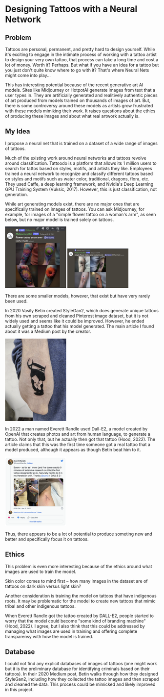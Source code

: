 # Designing Tattoos with a Neural Network


## Problem

Tattoos are personal, permanent, and pretty hard to design yourself. While it's exciting to engage in the intimate process of working with a tattoo artist to design your very own tattoo, that process can take a long time and cost a lot of money. Worth it? Perhaps. But what if you have an idea for a tattoo but you just don't quite know where to go with it? That's where Neural Nets might come into play...

This has interesting potential because of the recent generative art AI models. Sites like Midjourney or HotpotAI generate images from text that a user types in. They are artificially generated and realitively authentic pieces of art produced from models trained on thousands of images of art. But, there is some controversy around these models as artists grow frustrated with these models mimiking their work. It raises questions about the ethics of producing these images and about what real artwork actually is.


## My Idea

I propose a neural net that is trained on a dataset of a wide range of images of tattoos.

Much of the existing work around neural networks and tattoos revolve around classification. Tattoodo is a platform that allows its 1 million users to search for tattos based on styles, motifs, and artists they like. Employees trained a neural network to recognize and classify different tattoos based on styles and motifs such as water color, traditional, dragons, flora, etc. They used Caffe, a deep learning framework, and Nvidia's Deep Learning GPU Training System (Vuksic, 2017). However, this is just classification, not generation. 

While art generating models exist, there are no major ones that are specifically trained on images of tattoos. You can ask Midjourney, for example, for images of a "simple flower tattoo on a woman's arm", as seen below, but no major model is trained solely on tattoos. 

<img src=/images/midjourney1.png width="200">
<img src=/images/midjourney2.png width="200">

There are some smaller models, however, that exist but have very rarely been used.

In 2020 Vasily Betin created StyleGan2, which does generate unique tattoos from his own scraped and cleaned Pinterest image dataset, but it is not widely used and seems like it could be improved. However, he ended actually getting a tattoo that his model generated. The main article I found about it was a Medium post by the creator. 

<img src=/images/StyleGan2.png width="200">

In 2022 a man named Everett Randle used Dall-E2, a model created by OpenAI that creates photos and art from human language, to generate a tattoo. Not only that, but he actually then got that tattoo (Hood, 2022). The article claims that this was the first time someone got a real tattoo that a model produced, although it appears as though Betin beat him to it. 

<img src=/images/Dall-E2.png width="200">

Thus, there appears to be a lot of potential to produce someting new and better and specifically focus it on tattoos.


## Ethics

This problem is even more interesting because of the ethics around what images are used to train the model. 

Skin color comes to mind first – how many images in the dataset are of tattoos on dark skin versus light skin?

Another consideration is training the model on tattoos that have indigenous roots. It may be problematic for the model to create new tattoos that mimic tribal and other indigenous tattoos.

When Everett Randle got the tattoo created by DALL-E2, people started to worry that the model could become "some kind of branding machine" (Hood, 2022). I agree, but I also think that this could be addressed by managing what images are used in training and offering complete transparensy with how the model is trained.


## Database

I could not find any explicit databases of images of tattoos (one might work but it is the preliminary database for identifying criminals based on their tattoos). In their 2020 Medium post, Betin walks through how they designed StyleGan2, including how they collected the tattoo images and then scraped and cleaned the data. This process could be mimicked and likely improved in this project.
